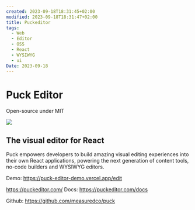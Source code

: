 ```yaml
---
created: 2023-09-18T18:31:45+02:00
modified: 2023-09-18T18:31:47+02:00
title: Puckeditor
tags:
  - Web
  - Editor
  - OSS
  - React
  - WYSIWYG
  - ui
Date: 2023-09-18
---
```


# Puck Editor

Open-source under MIT

![](2023-09-18-18-31-45_Puckeditor_image_1.jpg)
## The visual editor for React

Puck empowers developers to build amazing visual editing experiences into their own React applications, powering the next generation of content tools, no-code builders and WYSIWYG editors.


Demo: <https://puck-editor-demo.vercel.app/edit>

<https://puckeditor.com/>
Docs: <https://puckeditor.com/docs>

Github: <https://github.com/measuredco/puck>
